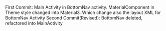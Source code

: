First Commit:
Main Activity in BottomNav activity. MaterialComponent in Theme style changed into Material3. Which change also the layout XML for BottomNav Activity
Second Commit(Revised):
BottomNav deleted, refactored into MainActivity
